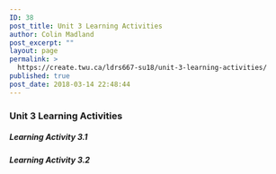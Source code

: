 ```yaml
---
ID: 38
post_title: Unit 3 Learning Activities
author: Colin Madland
post_excerpt: ""
layout: page
permalink: >
  https://create.twu.ca/ldrs667-su18/unit-3-learning-activities/
published: true
post_date: 2018-03-14 22:48:44
---
```

### Unit 3 Learning Activities

##### Learning Activity 3.1

##### Learning Activity 3.2